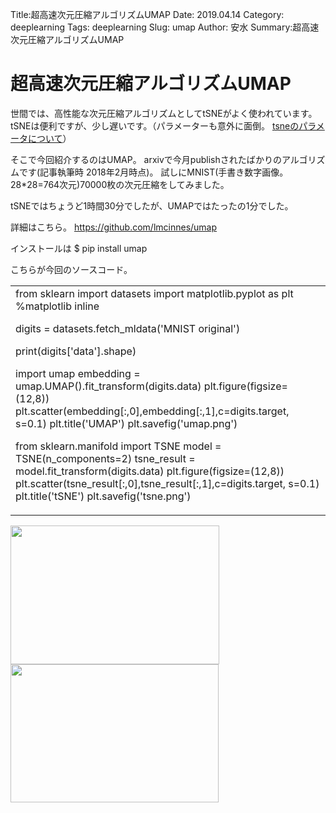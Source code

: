 Title:超高速次元圧縮アルゴリズムUMAP
Date: 2019.04.14
Category: deeplearning
Tags: deeplearning
Slug: umap
Author: 安水
Summary:超高速次元圧縮アルゴリズムUMAP

<h1>超高速次元圧縮アルゴリズムUMAP</h1>

世間では、高性能な次元圧縮アルゴリズムとしてtSNEがよく使われています。 tSNEは便利ですが、少し遅いです。（パラメーターも意外に面倒。 <a href="https://deepage.net/machine_learning/2017/03/08/tsne.html">tsneのパラメータについて</a>）

そこで今回紹介するのはUMAP。 arxivで今月publishされたばかりのアルゴリズムです(記事執筆時 2018年2月時点)。 試しにMNIST(手書き数字画像。28*28=764次元)70000枚の次元圧縮をしてみました。

tSNEではちょうど1時間30分でしたが、UMAPではたったの1分でした。

詳細はこちら。 https://github.com/lmcinnes/umap

インストールは $ pip install umap

こちらが今回のソースコード。

<table>
<tbody>
<tr>
<td>from sklearn import datasets
import matplotlib.pyplot as plt
%matplotlib inline

digits = datasets.fetch_mldata('MNIST original')

print(digits['data'].shape)

import umap
embedding = umap.UMAP().fit_transform(digits.data)
plt.figure(figsize=(12,8))
plt.scatter(embedding[:,0],embedding[:,1],c=digits.target, s=0.1)
plt.title('UMAP')
plt.savefig('umap.png')

from sklearn.manifold import TSNE
model = TSNE(n_components=2)
tsne_result = model.fit_transform(digits.data)
plt.figure(figsize=(12,8))
plt.scatter(tsne_result[:,0],tsne_result[:,1],c=digits.target, s=0.1)
plt.title('tSNE')
plt.savefig('tsne.png')</td>
</tr>
</tbody>
</table>

<img title="" src="https://pythonoum.files.wordpress.com/2018/09/null1.png" alt="" width="334" height="222" /><img title="" src="https://pythonoum.files.wordpress.com/2018/09/null.png" alt="" width="333" height="221" />
